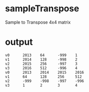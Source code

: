 # sampleTranspose
Sample to Transpose 4x4 matrix

# output
```
v0      2013    64      -999    1
v1      2014    128     -998    2
v2      2015    256     -997    3
v3      2016    512     -996    4
v0      2013    2014    2015    2016
v1      64      128     256     512
v2      -999    -998    -997    -996
v3      1       2       3       4
```
